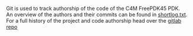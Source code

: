Git is used to track authorship of the code of the C4M FreePDK45 PDK.  
An overview of the authors and their commits can be found in [shortlog.txt](shortlog.txt). For a full history of the project and code authorship head over the [gitlab repo](https://gitlab.com/Chips4Makers/c4m-pdk-freepdk45)
